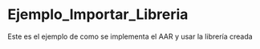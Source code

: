 # Ejemplo_Importar_Libreria
Este es el ejemplo de como se implementa el AAR y usar la librería creada
